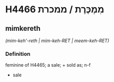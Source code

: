 # H4466 מִמְכֶּרֶת / ממכרת

## mimkereth

_(mim-keh'-reth | mim-keh-RET | meem-keh-RET)_

### Definition

feminine of H4465; a sale; + sold as; n-f

- sale
